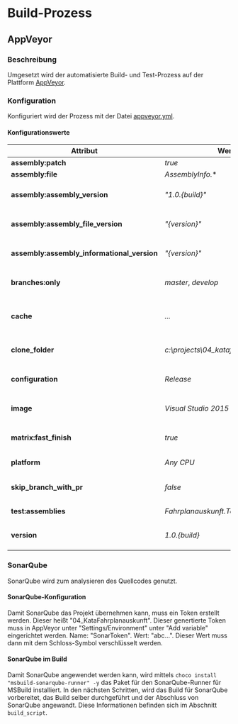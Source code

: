 # Build-Prozess

## AppVeyor

### Beschreibung

Umgesetzt wird der automatisierte Build- und Test-Prozess auf der Plattform [AppVeyor](https://ci.appveyor.com/project/andrekirst/04-katafahrplanauskunft).

### Konfiguration

Konfiguriert wird der Prozess mit der Datei [appveyor.yml](/appveyor.yml).

#### Konfigurationswerte

| Attribut | Wert | Beschreibung |
|---|---|---|
| **assembly:patch** | *true* | |
| **assembly:file** | *AssemblyInfo.** | Filtert auf *AssemblyInfo.** |
| **assembly:assembly_version** | *"1.0.{build}"* | Setzt die Version auf 1.0 und die von AppVeyor gesetzte Buildnummer |
| **assembly:assembly_file_version** | *"{version}"* | Setzt die Assembly-Dateiversion auf die AppVeyor gesetzte Version |
| **assembly:assembly_informational_version** | *"{version}"* | Setzt die Assembly-Dateiversion auf die AppVeyor gesetzte Version |
| **branches:only** | *master*, *develop* | Es werden nur Builds erzeugt, wenn der Branch *master* oder *develop* ist |
| **cache** | *...* | Speichert die angegebenen Ordner im Cache. Pfadangaben in der Konfigurationsdatei |
| **clone_folder** | *c:\projects\04_katafahrplanauskunft* | Der Ablageort, in dem der Aufurf `git clone` das Repository ablegt |
| **configuration** | *Release* | Es wird die Konfiguration für MSBuild *Release* gewählt |
| **image** | *Visual Studio 2015* | Es wird die VM-Vorlage *Visual Studio 2015* verwendet |
| **matrix:fast_finish** | *true* | Bricht den Build-Prozess sofort ab, wenn ein Fehler auftritt |
| **platform** | *Any CPU* | Es wird die Plattform für MSBuild *Any CPU* gewählt |
| **skip_branch_with_pr** | *false* | Es werden Builds erzeugt, wenn es sich um einen Pull Request handelt |
| **test:assemblies** | *Fahrplanauskunft.Test.dll* | Testet die Bibliothek `Fahrplanauskunft.Test.dll` |
| **version** | *1.0.{build}* | Die Version entspricht 1.0 und der Buildnummer, die von AppVeyor gesetzt wird |

### SonarQube

SonarQube wird zum analysieren des Quellcodes genutzt.

#### SonarQube-Konfiguration

Damit SonarQube das Projekt übernehmen kann, muss ein Token erstellt werden. Dieser heißt "04_KataFahrplanauskunft". Dieser genertierte Token muss in AppVeyor unter "Settings/Environment" unter "Add variable" eingerichtet werden. Name: "SonarToken". Wert: "abc...". Dieser Wert muss dann mit dem Schloss-Symbol verschlüsselt werden.

#### SonarQube im Build

Damit SonarQube angewendet werden kann, wird mittels `choco install "msbuild-sonarqube-runner" -y` das Paket für den SonarQube-Runner für MSBuild installiert.
In den nächsten Schritten, wird das Build für SonarQube vorbereitet, das Build selber durchgeführt und der Abschluss von SonarQube angewandt. Diese Informationen befinden sich im Abschnitt `build_script`.